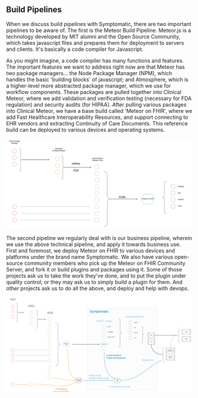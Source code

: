 ## Build Pipelines  

When we discuss build pipelines with Symptomatic, there are two important pipelines to be aware of.  The first is the Meteor Build Pipeline.  Meteor.js is a technology developed by MIT alumni and the Open Source Community, which takes javascript files and prepares them for deployment to servers and clients.  It's basically a code compiler for Javascript.  

As you might imagine, a code compiler has many functions and features.  The important features we want to address right now are that Meteor has two package managers...  the Node Package Manager (NPM), which handles the basic 'building blocks' of javascript; and Atmosphere, which is a higher-level more abstracted package manager, which we use for workflow components.   These packages are pulled together into Clinical Meteor, where we add validation and verification testing (necessary for FDA regulation) and security audits (for HIPAA).  After pulling various packages into Clinical Meteor, we have a base build called 'Meteor on FHIR', where we add Fast Healthcare Interoperability Resources, and support connecting to EHR vendors and extracting Continuity of Care Documents.  This reference build can be deployed to various devices and operating systems.  

![Meteor Build Pipeline](https://raw.githubusercontent.com/symptomatic/software-development-kit/master/images/Meteor%20Build%20Pipeline%20-%20Page%201.png)  


The second pipeline we regularly deal with is our business pipeline, wherein we use the above technical pipeline, and apply it towards business use.  First and foremost, we deploy Meteor on FHIR to various devices and platforms under the brand name Symptomatic.  We also have various open-source community members who pick up the Meteor on FHIR Community Server, and fork it or build plugins and packages using it.  Some of those projects ask us to take the work they've done, and to put the plugin under quality control; or they may ask us to simply build a plugin for them.  And other projects ask us to do all the above, and deploy and help with devops.  

![Client Engagement Build Pipeline](https://raw.githubusercontent.com/symptomatic/software-development-kit/master/images/ProfessionalServicesBuildPipeline.png)  
